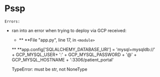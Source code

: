 # Pssp

    Errors:

- ran into an error when trying to deploy via GCP received:

  - **  **File "app.py", line 17, in `<module>`

  **    **app.config['SQLALCHEMY_DATABASE_URI'] = 'mysql+mysqldb://' + GCP_MYSQL_USER+ ':' + GCP_MYSQL_PASSWORD + '@' + GCP_MYSQL_HOSTNAME + ':3306/patient_portal'

  TypeError: must be str, not NoneType
